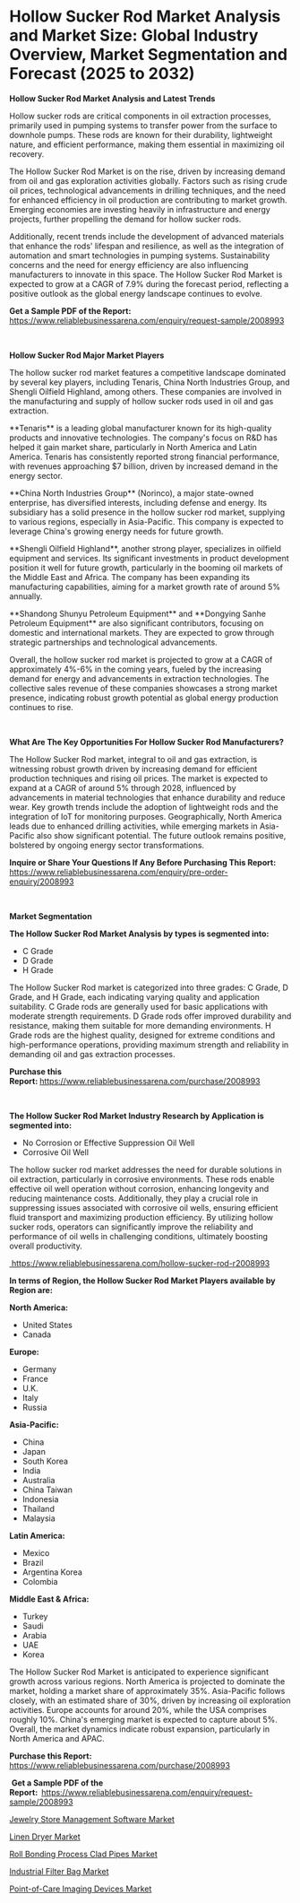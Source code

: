 <p><h1>Hollow Sucker Rod Market Analysis and Market Size: Global Industry Overview, Market Segmentation and Forecast (2025 to 2032)</h1></p><p><strong>Hollow Sucker Rod Market Analysis and Latest Trends</strong></p>
<p><p>Hollow sucker rods are critical components in oil extraction processes, primarily used in pumping systems to transfer power from the surface to downhole pumps. These rods are known for their durability, lightweight nature, and efficient performance, making them essential in maximizing oil recovery.</p><p>The Hollow Sucker Rod Market is on the rise, driven by increasing demand from oil and gas exploration activities globally. Factors such as rising crude oil prices, technological advancements in drilling techniques, and the need for enhanced efficiency in oil production are contributing to market growth. Emerging economies are investing heavily in infrastructure and energy projects, further propelling the demand for hollow sucker rods.</p><p>Additionally, recent trends include the development of advanced materials that enhance the rods' lifespan and resilience, as well as the integration of automation and smart technologies in pumping systems. Sustainability concerns and the need for energy efficiency are also influencing manufacturers to innovate in this space. The Hollow Sucker Rod Market is expected to grow at a CAGR of 7.9% during the forecast period, reflecting a positive outlook as the global energy landscape continues to evolve.</p></p>
<p><strong>Get a Sample PDF of the Report:&nbsp;</strong> <a href="https://www.reliablebusinessarena.com/enquiry/request-sample/2008993?utm_campaign=1943&utm_medium=2&utm_source=Github&utm_content=ia&utm_term=30012025&utm_id=hollow-sucker-rod">https://www.reliablebusinessarena.com/enquiry/request-sample/2008993</a></p>
<p>&nbsp;</p>
<p><strong>Hollow Sucker Rod Major Market Players</strong></p>
<p><p>The hollow sucker rod market features a competitive landscape dominated by several key players, including Tenaris, China North Industries Group, and Shengli Oilfield Highland, among others. These companies are involved in the manufacturing and supply of hollow sucker rods used in oil and gas extraction.</p><p>**Tenaris** is a leading global manufacturer known for its high-quality products and innovative technologies. The company's focus on R&D has helped it gain market share, particularly in North America and Latin America. Tenaris has consistently reported strong financial performance, with revenues approaching $7 billion, driven by increased demand in the energy sector.</p><p>**China North Industries Group** (Norinco), a major state-owned enterprise, has diversified interests, including defense and energy. Its subsidiary has a solid presence in the hollow sucker rod market, supplying to various regions, especially in Asia-Pacific. This company is expected to leverage China's growing energy needs for future growth.</p><p>**Shengli Oilfield Highland**, another strong player, specializes in oilfield equipment and services. Its significant investments in product development position it well for future growth, particularly in the booming oil markets of the Middle East and Africa. The company has been expanding its manufacturing capabilities, aiming for a market growth rate of around 5% annually.</p><p>**Shandong Shunyu Petroleum Equipment** and **Dongying Sanhe Petroleum Equipment** are also significant contributors, focusing on domestic and international markets. They are expected to grow through strategic partnerships and technological advancements.</p><p>Overall, the hollow sucker rod market is projected to grow at a CAGR of approximately 4%-6% in the coming years, fueled by the increasing demand for energy and advancements in extraction technologies. The collective sales revenue of these companies showcases a strong market presence, indicating robust growth potential as global energy production continues to rise.</p></p>
<p>&nbsp;</p>
<p><strong>What Are The Key Opportunities For Hollow Sucker Rod Manufacturers?</strong></p>
<p><p>The Hollow Sucker Rod market, integral to oil and gas extraction, is witnessing robust growth driven by increasing demand for efficient production techniques and rising oil prices. The market is expected to expand at a CAGR of around 5% through 2028, influenced by advancements in material technologies that enhance durability and reduce wear. Key growth trends include the adoption of lightweight rods and the integration of IoT for monitoring purposes. Geographically, North America leads due to enhanced drilling activities, while emerging markets in Asia-Pacific also show significant potential. The future outlook remains positive, bolstered by ongoing energy sector transformations.</p></p>
<p><strong>Inquire or Share Your Questions If Any Before Purchasing This Report:</strong> <a href="https://www.reliablebusinessarena.com/enquiry/pre-order-enquiry/2008993?utm_campaign=1943&utm_medium=2&utm_source=Github&utm_content=ia&utm_term=30012025&utm_id=hollow-sucker-rod">https://www.reliablebusinessarena.com/enquiry/pre-order-enquiry/2008993</a></p>
<p>&nbsp;</p>
<p><strong>Market Segmentation</strong></p>
<p><strong>The Hollow Sucker Rod Market Analysis by types is segmented into:</strong></p>
<p><ul><li>C Grade</li><li>D Grade</li><li>H Grade</li></ul></p>
<p><p>The Hollow Sucker Rod market is categorized into three grades: C Grade, D Grade, and H Grade, each indicating varying quality and application suitability. C Grade rods are generally used for basic applications with moderate strength requirements. D Grade rods offer improved durability and resistance, making them suitable for more demanding environments. H Grade rods are the highest quality, designed for extreme conditions and high-performance operations, providing maximum strength and reliability in demanding oil and gas extraction processes.</p></p>
<p><strong>Purchase this Report:&nbsp;</strong><a href="https://www.reliablebusinessarena.com/purchase/2008993?utm_campaign=1943&utm_medium=2&utm_source=Github&utm_content=ia&utm_term=30012025&utm_id=hollow-sucker-rod">https://www.reliablebusinessarena.com/purchase/2008993</a></p>
<p>&nbsp;</p>
<p><strong>The Hollow Sucker Rod Market Industry Research by Application is segmented into:</strong></p>
<p><ul><li>No Corrosion or Effective Suppression Oil Well</li><li>Corrosive Oil Well</li></ul></p>
<p><p>The hollow sucker rod market addresses the need for durable solutions in oil extraction, particularly in corrosive environments. These rods enable effective oil well operation without corrosion, enhancing longevity and reducing maintenance costs. Additionally, they play a crucial role in suppressing issues associated with corrosive oil wells, ensuring efficient fluid transport and maximizing production efficiency. By utilizing hollow sucker rods, operators can significantly improve the reliability and performance of oil wells in challenging conditions, ultimately boosting overall productivity.</p></p>
<p><a href="https://www.reliablebusinessarena.com/hollow-sucker-rod-r2008993?utm_campaign=1943&utm_medium=2&utm_source=Github&utm_content=ia&utm_term=30012025&utm_id=hollow-sucker-rod">&nbsp;https://www.reliablebusinessarena.com/hollow-sucker-rod-r2008993</a></p>
<p><strong>In terms of Region, the Hollow Sucker Rod Market Players available by Region are:</strong></p>
<p>
    <p> <strong> North America: </strong>
        <ul>
            <li>United States</li>
            <li>Canada</li>
        </ul>
        </p> 
    <p> <strong> Europe: </strong>
        <ul>
            <li>Germany</li>
            <li>France</li>
            <li>U.K.</li>
            <li>Italy</li>
            <li>Russia</li>
        </ul>
        </p> 
    <p> <strong> Asia-Pacific: </strong>
        <ul>
            <li>China</li>
            <li>Japan</li>
            <li>South Korea</li>
            <li>India</li>
            <li>Australia</li>
            <li>China Taiwan</li>
            <li>Indonesia</li>
            <li>Thailand</li>
            <li>Malaysia</li>
        </ul>
        </p> 
    <p> <strong> Latin America: </strong>
        <ul>
            <li>Mexico</li>
            <li>Brazil</li>
            <li>Argentina Korea</li>
            <li>Colombia</li>
        </ul>
        </p> 
    <p> <strong> Middle East & Africa: </strong>
        <ul>
            <li>Turkey</li>
            <li>Saudi</li>
            <li>Arabia</li>
            <li>UAE</li>
            <li>Korea</li>
        </ul>
    </p>
    </p>
<p><p>The Hollow Sucker Rod Market is anticipated to experience significant growth across various regions. North America is projected to dominate the market, holding a market share of approximately 35%. Asia-Pacific follows closely, with an estimated share of 30%, driven by increasing oil exploration activities. Europe accounts for around 20%, while the USA comprises roughly 10%. China's emerging market is expected to capture about 5%. Overall, the market dynamics indicate robust expansion, particularly in North America and APAC.</p></p>
<p><strong>Purchase this Report: </strong><a href="https://www.reliablebusinessarena.com/purchase/2008993?utm_campaign=1943&utm_medium=2&utm_source=Github&utm_content=ia&utm_term=30012025&utm_id=hollow-sucker-rod">https://www.reliablebusinessarena.com/purchase/2008993</a></p>
<p>&nbsp;<strong>Get a Sample PDF of the Report:&nbsp;&nbsp;</strong><a href="https://www.reliablebusinessarena.com/enquiry/request-sample/2008993?utm_campaign=1943&utm_medium=2&utm_source=Github&utm_content=ia&utm_term=30012025&utm_id=hollow-sucker-rod">https://www.reliablebusinessarena.com/enquiry/request-sample/2008993</a></p>
<p><strong></strong></p>
<p><p><a href="https://www.linkedin.com/pulse/investor-insights-jewelry-store-management-software-market-erhxf?utm_campaign=1943&utm_medium=2&utm_source=Github&utm_content=ia&utm_term=30012025&utm_id=hollow-sucker-rod">Jewelry Store Management Software Market</a></p><p><a href="https://www.linkedin.com/pulse/sales-channel-penetration-market-opportunities-linen-dryer-cj4wc?utm_campaign=1943&utm_medium=2&utm_source=Github&utm_content=ia&utm_term=30012025&utm_id=hollow-sucker-rod">Linen Dryer Market</a></p><p><a href="https://www.linkedin.com/pulse/in-depth-roll-bonding-process-clad-pipes-market-research-l9v9c?utm_campaign=1943&utm_medium=2&utm_source=Github&utm_content=ia&utm_term=30012025&utm_id=hollow-sucker-rod">Roll Bonding Process Clad Pipes Market</a></p><p><a href="https://www.linkedin.com/pulse/industrial-filter-bag-market-size-revenue-analysis-cagr-4vmuc?utm_campaign=1943&utm_medium=2&utm_source=Github&utm_content=ia&utm_term=30012025&utm_id=hollow-sucker-rod">Industrial Filter Bag Market</a></p><p><a href="https://www.linkedin.com/pulse/comprehensive-analysis-point-of-care-imaging-devices-market-xn9gf?utm_campaign=1943&utm_medium=2&utm_source=Github&utm_content=ia&utm_term=30012025&utm_id=hollow-sucker-rod">Point-of-Care Imaging Devices Market</a></p></p>